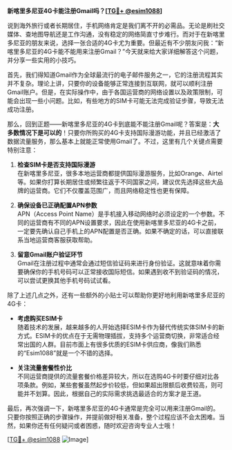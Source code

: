 **新喀里多尼亚4G卡能注册Gmail吗？[[TG💪+ @esim1088](https://t.me/s/esim1088)]**

说到海外旅行或者长期居住，手机网络肯定是我们离不开的必需品。无论是刷社交媒体、查地图导航还是工作沟通，没有稳定的网络简直寸步难行。而对于在新喀里多尼亚的朋友来说，选择一张合适的4G卡尤为重要。但最近有不少朋友问我：“新喀里多尼亚的4G卡能不能用来注册Gmail？”今天就来给大家详细解答这个问题，并分享一些实用的小技巧。

首先，我们得知道Gmail作为全球最流行的电子邮件服务之一，它的注册流程其实并不复杂。理论上讲，只要你的设备能够正常连接到互联网，就可以顺利注册Gmail账户。但是，在实际操作中，由于各国运营商的网络设置以及政策限制，可能会出现一些小问题。比如，有些地方的SIM卡可能无法完成验证步骤，导致无法成功注册。

那么，回到正题——新喀里多尼亚的4G卡到底能不能注册Gmail呢？答案是：**大多数情况下是可以的**！只要你所购买的4G卡支持国际漫游功能，并且已经激活了数据流量服务，那么基本上就能正常使用Gmail了。不过，这里有几个关键点需要特别注意：

1. **检查SIM卡是否支持国际漫游**  
   在新喀里多尼亚，很多本地运营商都提供国际漫游服务，比如Orange、Airtel等。如果你打算长期居住或频繁往返于不同国家之间，建议优先选择这些大品牌的运营商。它们不仅覆盖范围广，而且网络稳定性也更有保障。

2. **确保设备已正确配置APN参数**  
   APN（Access Point Name）是手机接入移动网络时必须设定的一个参数。不同的运营商有不同的APN设置要求，因此在使用新喀里多尼亚的4G卡之前，一定要先确认自己手机上的APN配置是否正确。如果不确定的话，可以直接联系当地运营商客服获取帮助。

3. **留意Gmail账户验证环节**  
   Gmail在注册过程中通常会通过短信验证码来进行身份验证。这就意味着你需要确保你的手机号码可以正常接收国际短信。如果遇到收不到验证码的情况，可以尝试更换其他手机号码试试看。

除了上述几点之外，还有一些额外的小贴士可以帮助你更好地利用新喀里多尼亚的4G卡：

- **考虑购买ESIM卡**  
   随着技术的发展，越来越多的人开始选择ESIM卡作为替代传统实体SIM卡的新方式。ESIM卡的优点在于无需物理插拔，支持多个运营商切换，非常适合经常出国的人群。目前市面上有很多优质的ESIM卡供应商，像我们熟悉的“Esim1088”就是一个不错的选择。

- **关注流量套餐性价比**  
   不同运营商提供的流量套餐价格差异较大，所以在选购4G卡时要仔细对比各项条款。例如，某些套餐虽然起步价较低，但如果超出限额后收费较高，则可能并不划算。因此，根据自己的实际需求挑选最适合的方案才是王道。

最后，再次强调一下，新喀里多尼亚的4G卡通常是完全可以用来注册Gmail的。只要你按照正确的步骤操作，并提前做好相关准备，整个过程应该不会太困难。当然，如果你还有任何疑问或者困惑，随时欢迎咨询专业人士哦！

[[TG💪+ @esim1088](https://t.me/s/esim1088) ![Image](https://i.postimg.cc/4NQfJmqS/Snipaste-2025-05-13-00-14-12.png)]
